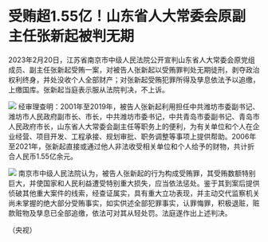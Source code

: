# 受贿超1.55亿！山东省人大常委会原副主任张新起被判无期

2023年2月20日，江苏省南京市中级人民法院公开宣判山东省人大常委会原党组成员、副主任张新起受贿一案，对被告人张新起以受贿罪判处无期徒刑，剥夺政治权利终身，并处没收个人全部财产；对张新起受贿犯罪所得及孳息依法予以追缴，上缴国库。张新起当庭表示服从法院判决，不上诉。

![](https://inews.gtimg.com/newsapp_bt/0/15677083773/1000)
经审理查明：2001年至2019年，被告人张新起利用担任中共潍坊市委副书记、潍坊市人民政府副市长、市长，中共潍坊市委书记，中共青岛市委副书记、青岛市人民政府市长，山东省人大常委会副主任等职务上的便利，为有关单位和个人在企业经营、项目开发、工程承接、规划审批、职务调整等事项上提供帮助。2006年至2021年，张新起直接或通过他人非法收受相关单位和个人给予的财物，共计折合人民币1.55亿余元。

![](https://inews.gtimg.com/newsapp_bt/0/15677083784/1000)
南京市中级人民法院认为，被告人张新起的行为构成受贿罪，其受贿数额特别巨大，并使国家和人民利益遭受特别重大损失，应当依法惩处。鉴于其到案后提供侦破其他重大案件的线索，经查证属实，具有重大立功表现，并主动交代监察机关尚未掌握的绝大部分受贿事实，如实供述全部犯罪事实，认罪悔罪，积极退赃，赃款赃物及孳息已全部追缴，依法可对其从轻处罚。法庭遂作出上述判决。

（央视）

